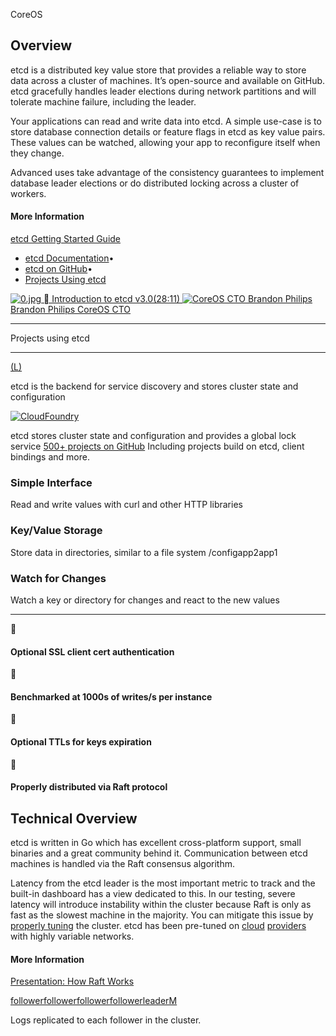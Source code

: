 CoreOS

## Overview

etcd is a distributed key value store that provides a reliable way to store data across a cluster of machines. It’s open-source and available on GitHub. etcd gracefully handles leader elections during network partitions and will tolerate machine failure, including the leader.

Your applications can read and write data into etcd. A simple use-case is to store database connection details or feature flags in etcd as key value pairs. These values can be watched, allowing your app to reconfigure itself when they change.

Advanced uses take advantage of the consistency guarantees to implement database leader elections or do distributed locking across a cluster of workers.

#### More Information

[etcd Getting Started Guide](https://coreos.com/etcd/docs/latest/getting-started-with-etcd.html)

- [etcd Documentation](https://coreos.com/etcd/docs/latest/)•
- [etcd on GitHub](https://github.com/coreos/etcd/)•
- [Projects Using etcd](https://github.com/coreos/etcd/blob/master/Documentation/libraries-and-tools.md)

[   ![0.jpg](../_resources/8e24cb18f3923e571659325dd6b51586.jpg)      Introduction to etcd v3.0(28:11) ![CoreOS CTO Brandon Philips](../_resources/4d9f0f4a099269cbadf3ee7a6f17a529.png) Brandon Philips CoreOS CTO](https://www.youtube.com/watch?v=hQigKX0MxPw)

* * *

Projects using etcd

* * *

[(L)](http://kubernetes.io/)

etcd is the backend for service discovery and stores cluster state and configuration

[![CloudFoundry](../_resources/1d4b414c1ec5abff2f4740eeeb35e00c.png)](https://github.com/cloudfoundry/hm9000/)

etcd stores cluster state and configuration and provides a global lock service
[500+ projects on GitHub](https://github.com/search?utf8=%E2%9C%93&q=etcd/)
Including projects build on etcd, client bindings and more.

### Simple Interface

Read and write values with curl and other HTTP libraries

### Key/Value Storage

Store data in directories, similar to a file system
/configapp2app1

### Watch for Changes

Watch a key or directory for changes and react to the new values

* * *



#### Optional SSL client cert authentication



#### Benchmarked at 1000s of writes/s per instance



#### Optional TTLs for keys expiration



#### Properly distributed via Raft protocol

## Technical Overview

etcd is written in Go which has excellent cross-platform support, small binaries and a great community behind it. Communication between etcd machines is handled via the Raft consensus algorithm.

Latency from the etcd leader is the most important metric to track and the built-in dashboard has a view dedicated to this. In our testing, severe latency will introduce instability within the cluster because Raft is only as fast as the slowest machine in the majority. You can mitigate this issue by [properly tuning](https://coreos.com/etcd/docs/latest/tuning.html) the cluster. etcd has been pre-tuned on [cloud](https://coreos.com/docs/running-coreos/cloud-providers/ec2/)  [providers](https://coreos.com/docs/running-coreos/cloud-providers/rackspace/) with highly variable networks.

#### More Information

[Presentation: How Raft Works](https://speakerdeck.com/benbjohnson/raft-the-understandable-distributed-consensus-protocol/)

[followerfollowerfollowerfollowerleaderM](https://coreos.com/assets/images/media/Etcd-Replication.png)

Logs replicated to each follower in the cluster.